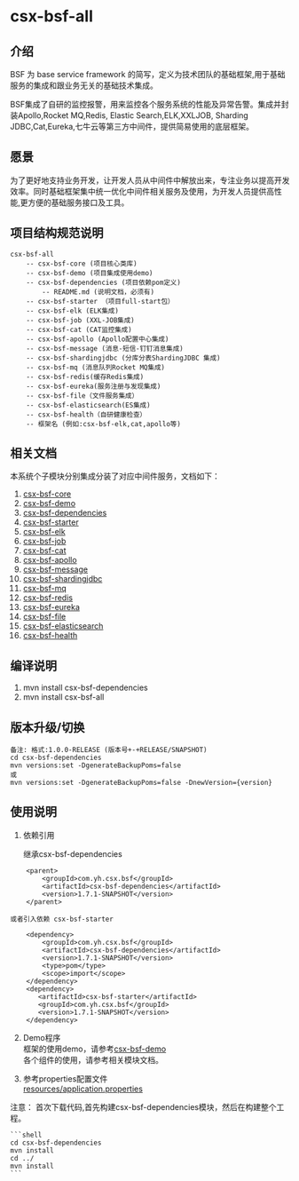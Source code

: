 # csx-bsf-all
## 介绍
BSF 为 base service framework 的简写，定义为技术团队的基础框架,用于基础服务的集成和跟业务无关的基础技术集成。

BSF集成了自研的监控报警，用来监控各个服务系统的性能及异常告警。集成并封装Apollo,Rocket MQ,Redis, Elastic Search,ELK,XXLJOB, Sharding JDBC,Cat,Eureka,七牛云等第三方中间件，提供简易使用的底层框架。

## 愿景
为了更好地支持业务开发，让开发人员从中间件中解放出来，专注业务以提高开发效率。同时基础框架集中统一优化中间件相关服务及使用，为开发人员提供高性能,更方便的基础服务接口及工具。

## 项目结构规范说明
```
csx-bsf-all 
    -- csx-bsf-core (项目核心类库)
    -- csx-bsf-demo (项目集成使用demo)
    -- csx-bsf-dependencies (项目依赖pom定义)
        -- README.md (说明文档，必须有)
    -- csx-bsf-starter （项目full-start包）
    -- csx-bsf-elk (ELK集成)
    -- csx-bsf-job (XXL-JOB集成)
    -- csx-bsf-cat (CAT监控集成)
    -- csx-bsf-apollo (Apollo配置中心集成)
    -- csx-bsf-message (消息-短信-钉钉消息集成)
    -- csx-bsf-shardingjdbc (分库分表ShardingJDBC 集成) 
    -- csx-bsf-mq (消息队列Rocket MQ集成) 
    -- csx-bsf-redis(缓存Redis集成)
    -- csx-bsf-eureka(服务注册与发现集成)
    -- csx-bsf-file（文件服务集成）
    -- csx-bsf-elasticsearch(ES集成) 
    -- csx-bsf-health（自研健康检查） 
    -- 框架名 (例如:csx-bsf-elk,cat,apollo等)
```

## 相关文档
本系统个子模块分别集成分装了对应中间件服务，文档如下：
1. [csx-bsf-core](csx-bsf-core/README.md)
2. [csx-bsf-demo](csx-bsf-demo/README.md)
3. [csx-bsf-dependencies](csx-bsf-dependencies/README.md)
4. [csx-bsf-starter](csx-bsf-starter/README.md)
5. [csx-bsf-elk](csx-bsf-elk/README.md) 
6. [csx-bsf-job](csx-bsf-job/README.md) 
7. [csx-bsf-cat](csx-bsf-cat/README.md) 
8. [csx-bsf-apollo](csx-bsf-apollo/README.md) 
9. [csx-bsf-message](csx-bsf-message/README.md) 
10. [csx-bsf-shardingjdbc](csx-bsf-shardingjdbc/README.md) 
11. [csx-bsf-mq](csx-bsf-mq/README.md) 
12. [csx-bsf-redis](csx-bsf-redis/README.md) 
13. [csx-bsf-eureka](csx-bsf-eureka/README.md) 
14. [csx-bsf-file](csx-bsf-file/README.md) 
15. [csx-bsf-elasticsearch](csx-bsf-elasticsearch/README.md) 
16. [csx-bsf-health](csx-bsf-health/README.md) 

## 编译说明
1. mvn install csx-bsf-dependencies
2. mvn install csx-bsf-all

## 版本升级/切换
```
备注: 格式:1.0.0-RELEASE (版本号+-+RELEASE/SNAPSHOT) 
cd csx-bsf-dependencies
mvn versions:set -DgenerateBackupPoms=false
或
mvn versions:set -DgenerateBackupPoms=false -DnewVersion={version}
```

## 使用说明

1. 依赖引用

    继承csx-bsf-dependencies
``` 
    <parent>
        <groupId>com.yh.csx.bsf</groupId>
        <artifactId>csx-bsf-dependencies</artifactId>
        <version>1.7.1-SNAPSHOT</version>
    </parent>
```
    或者引入依赖 csx-bsf-starter
```
    <dependency>
        <groupId>com.yh.csx.bsf</groupId>
        <artifactId>csx-bsf-dependencies</artifactId>
        <version>1.7.1-SNAPSHOT</version>
        <type>pom</type>
        <scope>import</scope>
    </dependency>
    <dependency>
       <artifactId>csx-bsf-starter</artifactId>
       <groupId>com.yh.csx.bsf</groupId>
       <version>1.7.1-SNAPSHOT</version>
    </dependency>
```

2. Demo程序  
    框架的使用demo，请参考[csx-bsf-demo](csx-bsf-demo)  
    各个组件的使用，请参考相关模块文档。

3. 参考properties配置文件  
    [resources/application.properties](resources/application.properties)

注意：
    首次下载代码,首先构建csx-bsf-dependencies模块，然后在构建整个工程。

    ```shell 
    cd csx-bsf-dependencies
    mvn install
    cd ../
    mvn install 
    ```

